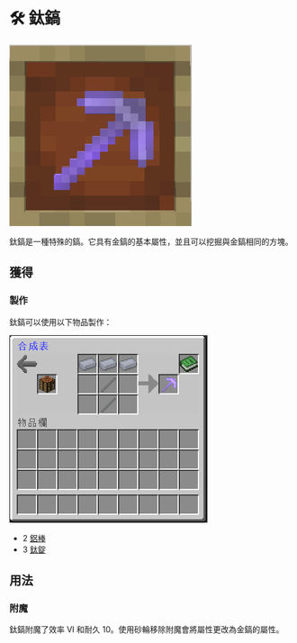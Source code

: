 # 🛠 鈦鎬

![](<../.gitbook/assets/image (187).png>)

鈦鎬是一種特殊的鎬。它具有金鎬的基本屬性，並且可以挖掘與金鎬相同的方塊。

## 獲得

### 製作

鈦鎬可以使用以下物品製作：

![](<../.gitbook/assets/image (188).png>)

* 2 [鋁棒](Aluminium-Rod.md)
* 3 [鈦錠](Titanium-Ingot.md)

## 用法

### 附魔

鈦鎬附魔了效率 VI 和耐久 10。使用砂輪移除附魔會將屬性更改為金鎬的屬性。
